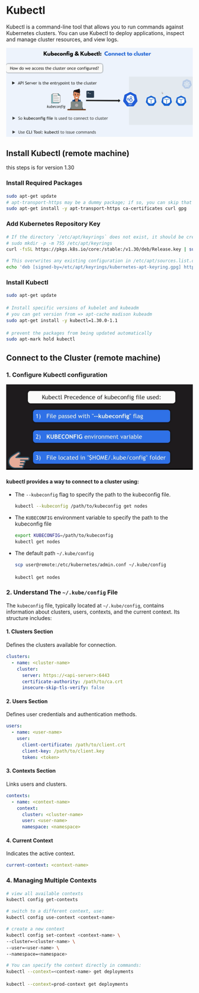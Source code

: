 # Kubectl

Kubectl is a command-line tool that allows you to run commands against Kubernetes clusters. You can use Kubectl to deploy applications, inspect and manage cluster resources, and view logs.

![alt text](images/connect-to-cluster-1.png)

## **Install Kubectl** (remote machine)

this steps is for version 1.30

### **Install Required Packages**

```bash
sudo apt-get update
# apt-transport-https may be a dummy package; if so, you can skip that package
sudo apt-get install -y apt-transport-https ca-certificates curl gpg
```

### **Add Kubernetes Repository Key**

```bash
# If the directory `/etc/apt/keyrings` does not exist, it should be created before the curl command, read the note below.
# sudo mkdir -p -m 755 /etc/apt/keyrings
curl -fsSL https://pkgs.k8s.io/core:/stable:/v1.30/deb/Release.key | sudo gpg --dearmor -o /etc/apt/keyrings/kubernetes-apt-keyring.gpg
```

```bash
# This overwrites any existing configuration in /etc/apt/sources.list.d/kubernetes.list
echo 'deb [signed-by=/etc/apt/keyrings/kubernetes-apt-keyring.gpg] https://pkgs.k8s.io/core:/stable:/v1.30/deb/ /' | sudo tee /etc/apt/sources.list.d/kubernetes.list
```

### **Install Kubectl**

```bash
sudo apt-get update

# Install specific versions of kubelet and kubeadm
# you can get version from => apt-cache madison kubeadm
sudo apt-get install -y kubectl=1.30.0-1.1

# prevent the packages from being updated automatically
sudo apt-mark hold kubectl
```

## **Connect to the Cluster** (remote machine)

### 1. Configure Kubectl configuration

![alt text](image.png)

#### kubectl provides a way to connect to a cluster using:

- The `--kubeconfig` flag to specify the path to the kubeconfig file.

  ```bash
  kubectl --kubeconfig /path/to/kubeconfig get nodes
  ```

- The `KUBECONFIG` environment variable to specify the path to the kubeconfig file

  ```bash
  export KUBECONFIG=/path/to/kubeconfig
  kubectl get nodes
  ```

- The default path `~/.kube/config`

  ```bash
  scp user@remote:/etc/kubernetes/admin.conf ~/.kube/config

  kubectl get nodes
  ```

### 2. Understand The `~/.kube/config` File

The `kubeconfig` file, typically located at `~/.kube/config`, contains information about clusters, users, contexts, and the current context. Its structure includes:

#### 1. Clusters Section

Defines the clusters available for connection.

```yaml
clusters:
  - name: <cluster-name>
    cluster:
      server: https://<api-server>:6443
      certificate-authority: /path/to/ca.crt
      insecure-skip-tls-verify: false
```

#### 2. Users Section

Defines user credentials and authentication methods.

```yaml
users:
  - name: <user-name>
    user:
      client-certificate: /path/to/client.crt
      client-key: /path/to/client.key
      token: <token>
```

#### 3. Contexts Section

Links users and clusters.

```yaml
contexts:
  - name: <context-name>
    context:
      cluster: <cluster-name>
      user: <user-name>
      namespace: <namespace>
```

#### 4. Current Context

Indicates the active context.

```yaml
current-context: <context-name>
```

### 4. Managing Multiple Contexts

```bash
# view all available contexts
kubectl config get-contexts
```

```bash
# switch to a different context, use:
kubectl config use-context <context-name>
```

```bash
# create a new context
kubectl config set-context <context-name> \
--cluster=<cluster-name> \
--user=<user-name> \
--namespace=<namespace>
```

```bash
# You can specify the context directly in commands:
kubectl --context=<context-name> get deployments

kubectl --context=prod-context get deployments
```
